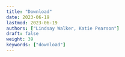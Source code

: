 ```yaml
---
title: "Download"
date: 2023-06-19
lastmod: 2023-06-19
authors: ["Lindsay Walker, Katie Pearson"]
draft: false
weight: 39
keywords: ["download"]
---
```

